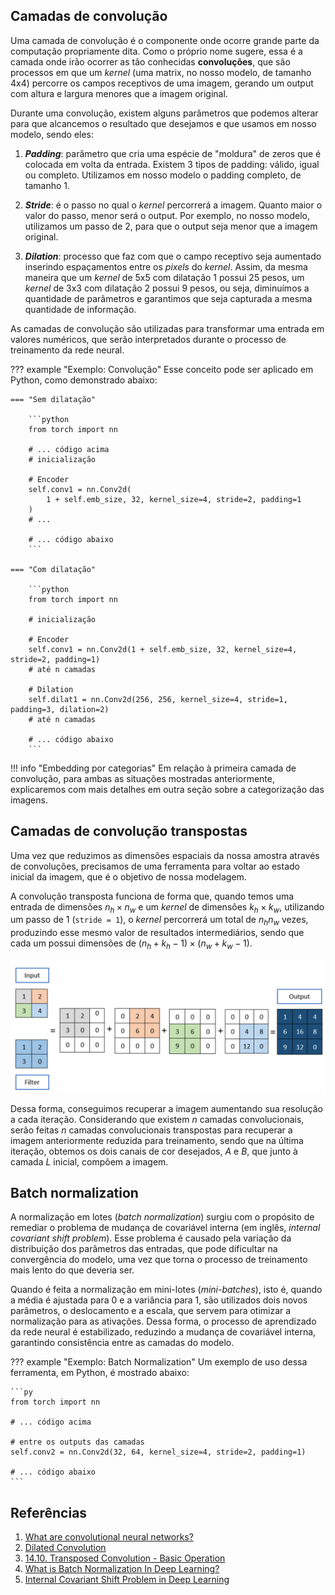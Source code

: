 ## **Camadas de convolução**

Uma camada de convolução é o componente onde ocorre grande parte da computação propriamente dita. Como o próprio nome sugere, essa é a camada onde irão ocorrer as tão conhecidas **convoluções**, que são processos em que um *kernel* (uma matrix, no nosso modelo, de tamanho 4x4) percorre os campos receptivos de uma imagem, gerando um output com altura e largura menores que a imagem original.

Durante uma convolução, existem alguns parâmetros que podemos alterar para que alcancemos o resultado que desejamos e que usamos em nosso modelo, sendo eles:

1. ***Padding***: parâmetro que cria uma espécie de "moldura" de zeros que é colocada em volta da entrada. Existem 3 tipos de padding: válido, igual ou completo. Utilizamos em nosso modelo o padding completo, de tamanho 1.

2. ***Stride***: é o passo no qual o *kernel* percorrerá a imagem. Quanto maior o valor do passo, menor será o output. Por exemplo, no nosso modelo, utilizamos um passo de 2, para que o output seja menor que a imagem original.

3. ***Dilation***: processo que faz com que o campo receptivo seja aumentado inserindo espaçamentos entre os *pixels* do *kernel*. Assim, da mesma maneira que um *kernel* de 5x5 com dilatação 1 possui 25 pesos, um *kernel* de 3x3 com dilatação 2 possui 9 pesos, ou seja, diminuímos a quantidade de parâmetros e garantimos que seja capturada a mesma quantidade de informação.

As camadas de convolução são utilizadas para transformar uma entrada em valores numéricos, que serão interpretados durante o processo de treinamento da rede neural.

??? example "Exemplo: Convolução"
    Esse conceito pode ser aplicado em Python, como demonstrado abaixo:

    === "Sem dilatação"

        ```python
        from torch import nn

        # ... código acima
        # inicialização

        # Encoder
        self.conv1 = nn.Conv2d(
            1 + self.emb_size, 32, kernel_size=4, stride=2, padding=1
        )
        # ... 

        # ... código abaixo
        ```

    === "Com dilatação"

        ```python 
        from torch import nn

        # inicialização

        # Encoder
        self.conv1 = nn.Conv2d(1 + self.emb_size, 32, kernel_size=4, stride=2, padding=1)
        # até n camadas

        # Dilation
        self.dilat1 = nn.Conv2d(256, 256, kernel_size=4, stride=1, padding=3, dilation=2)
        # até n camadas 

        # ... código abaixo
        ```

!!! info "Embedding por categorias"
    Em relação à primeira camada de convolução, para ambas as situações mostradas anteriormente, explicaremos com mais detalhes em outra seção sobre a categorização das imagens.

## **Camadas de convolução transpostas**

Uma vez que reduzimos as dimensões espaciais da nossa amostra através de convoluções, precisamos de uma ferramenta para voltar ao estado inicial da imagem, que é o objetivo de nossa modelagem.

A convolução transposta funciona de forma que, quando temos uma entrada de dimensões $n_h \times n_w$ e um *kernel* de dimensões $k_h \times k_w$, utilizando um passo de 1 (`stride = 1`), o *kernel* percorrerá um total de $n_h n_w$ vezes, produzindo esse mesmo valor de resultados intermediários, sendo que cada um possui dimensões de $(n_h + k_h - 1) \times (n_w + k_w - 1)$.

![Transposed Convolution](./img/trans_conv.png)

Dessa forma, conseguimos recuperar a imagem aumentando sua resolução a cada iteração. Considerando que existem $n$ camadas convolucionais, serão feitas $n$ camadas convolucionais transpostas para recuperar a imagem anteriormente reduzida para treinamento, sendo que na última iteração, obtemos os dois canais de cor desejados, *A* e *B*, que junto à camada *L* inicial, compõem a imagem.

## **Batch normalization**

A normalização em lotes (*batch normalization*) surgiu com o propósito de remediar o problema de mudança de covariável interna (em inglês, *internal covariant shift problem*). Esse problema é causado pela variação da distribuição dos parâmetros das entradas, que pode dificultar na convergência do modelo, uma vez que torna o processo de treinamento mais lento do que deveria ser.

Quando é feita a normalização em mini-lotes (*mini-batches*), isto é, quando a média é ajustada para 0 e a variância para 1, são utilizados dois novos parâmetros, o deslocamento e a escala, que servem para otimizar a normalização para as ativações. Dessa forma, o processo de aprendizado da rede neural é estabilizado, reduzindo a mudança de covariável interna, garantindo consistência entre as camadas do modelo.

??? example "Exemplo: Batch Normalization"
    Um exemplo de uso dessa ferramenta, em Python, é mostrado abaixo:

    ```py
    from torch import nn

    # ... código acima

    # entre os outputs das camadas
    self.conv2 = nn.Conv2d(32, 64, kernel_size=4, stride=2, padding=1)

    # ... código abaixo
    ```


## **Referências**

1. [What are convolutional neural networks?](https://www.ibm.com/topics/convolutional-neural-networks)
2. [Dilated Convolution](https://www.geeksforgeeks.org/dilated-convolution/)
3. [14.10. Transposed Convolution - Basic Operation](https://d2l.ai/chapter_computer-vision/transposed-conv.html)
4. [What is Batch Normalization In Deep Learning?](https://www.geeksforgeeks.org/what-is-batch-normalization-in-deep-learning/)
5. [Internal Covariant Shift Problem in Deep Learning](https://www.geeksforgeeks.org/internal-covariant-shift-problem-in-deep-learning/)